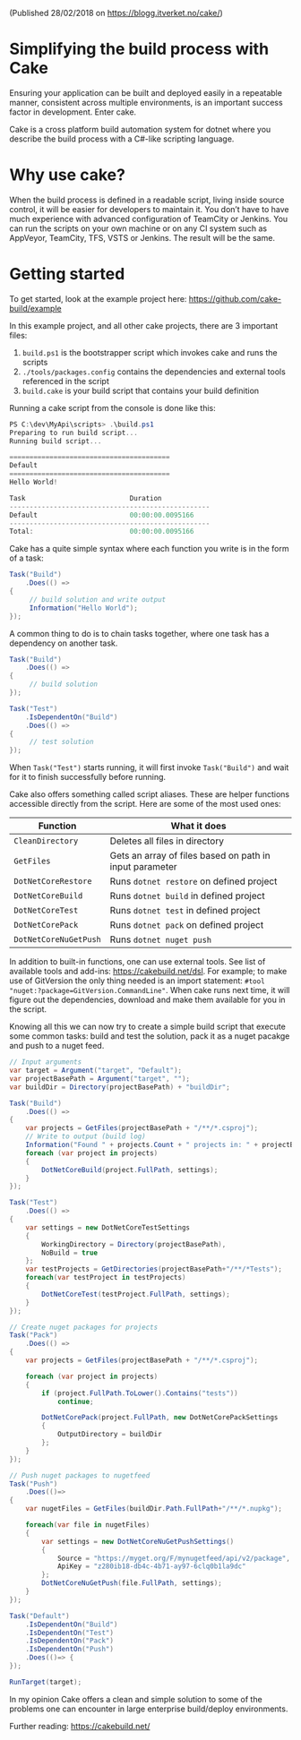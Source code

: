 (Published 28/02/2018 on https://blogg.itverket.no/cake/)

# Simplifying the build process with Cake

Ensuring your application can be built and deployed easily in a repeatable manner, consistent across multiple environments, is an important success factor in development. Enter cake.

Cake is a cross platform build automation system for dotnet where you describe the build process with a C#-like scripting language.

# Why use cake?
When the build process is defined in a readable script, living inside source control, it will be easier for developers to maintain it. You don’t have to have much experience with advanced configuration of TeamCity or Jenkins.
You can run the scripts on your own machine or on any CI system such as AppVeyor, TeamCity, TFS, VSTS or Jenkins. The result will be the same.

# Getting started
To get started, look at the example project here: https://github.com/cake-build/example

In this example project, and all other cake projects, there are 3 important files:
1. `build.ps1` is the bootstrapper script which invokes cake and runs the scripts
2. `./tools/packages.config` contains the dependencies and external tools referenced in the script
3. `build.cake` is your build script that contains your build definition

Running a cake script from the console is done like this:
```csharp
PS C:\dev\MyApi\scripts> .\build.ps1
Preparing to run build script...
Running build script...

========================================
Default
========================================
Hello World!

Task                          Duration
--------------------------------------------------
Default                       00:00:00.0095166
--------------------------------------------------
Total:                        00:00:00.0095166
```

Cake has a quite simple syntax where each function you write is in the form of a task:
```csharp
Task("Build")
    .Does(() =>
{
     // build solution and write output
     Information("Hello World");
});
```

A common thing to do is to chain tasks together, where one task has a dependency on another task.
```csharp
Task("Build")
    .Does(() =>
{
     // build solution
});

Task("Test")
    .IsDependentOn("Build")
    .Does(() =>
{
     // test solution
});
```
When `Task("Test")` starts running, it will first invoke `Task("Build")` and wait for it to finish successfully before running. 

Cake also offers something called script aliases. These are helper functions accessible directly from the script. Here are some of the most used ones:

| Function                                             | What it does     |
| ---------------------------------------------------- |------------------|
| `CleanDirectory`| Deletes all files in directory|
| `GetFiles`  | Gets an array of files based on path in input parameter |
| `DotNetCoreRestore`  | Runs `dotnet restore` on defined project |
| `DotNetCoreBuild`  | Runs `dotnet build` in defined project|
| `DotNetCoreTest`  | Runs `dotnet test` in defined project|
| `DotNetCorePack`  | Runs `dotnet pack` on defined project|
| `DotNetCoreNuGetPush`  | Runs `dotnet nuget push`|

In addition to built-in functions, one can use external tools. See list of available tools and add-ins: https://cakebuild.net/dsl. For example; to make use of GitVersion the only thing needed is an import statement: `#tool "nuget:?package=GitVersion.CommandLine"`. When cake runs next time, it will figure out the dependencies, download and make them available for you in the script.

Knowing all this we can now try to create a simple build script that execute some common tasks: build and test the solution, pack it as a nuget pacakge and push to a nuget feed.

```csharp
// Input arguments
var target = Argument("target", "Default");
var projectBasePath = Argument("target", "");
var buildDir = Directory(projectBasePath) + "buildDir";

Task("Build")
    .Does(() =>
{
    var projects = GetFiles(projectBasePath + "/**/*.csproj");
    // Write to output (build log)
    Information("Found " + projects.Count + " projects in: " + projectBasePath);
    foreach (var project in projects)
    {
        DotNetCoreBuild(project.FullPath, settings);
    }
});

Task("Test")
    .Does(() =>
{
    var settings = new DotNetCoreTestSettings
    {
        WorkingDirectory = Directory(projectBasePath),
        NoBuild = true
    };
    var testProjects = GetDirectories(projectBasePath+"/**/*Tests");
    foreach(var testProject in testProjects)
    {
        DotNetCoreTest(testProject.FullPath, settings);
    }
});

// Create nuget packages for projects
Task("Pack")
    .Does(() =>
{
    var projects = GetFiles(projectBasePath + "/**/*.csproj");

    foreach (var project in projects)
    {
        if (project.FullPath.ToLower().Contains("tests"))
            continue;

        DotNetCorePack(project.FullPath, new DotNetCorePackSettings
        {
            OutputDirectory = buildDir
        };
    }
});

// Push nuget packages to nugetfeed
Task("Push")
	.Does(()=>
{
    var nugetFiles = GetFiles(buildDir.Path.FullPath+"/**/*.nupkg");

    foreach(var file in nugetFiles)
    {				
        var settings = new DotNetCoreNuGetPushSettings()
        {
            Source = "https://myget.org/F/mynugetfeed/api/v2/package",
            ApiKey = "z280ib18-db4c-4b71-ay97-6clq0b1la9dc"
        };
        DotNetCoreNuGetPush(file.FullPath, settings);
    }
});

Task("Default")
    .IsDependentOn("Build")
    .IsDependentOn("Test")
    .IsDependentOn("Pack")
    .IsDependentOn("Push")
	.Does(()=> { 
});

RunTarget(target);
```

In my opinion Cake offers a clean and simple solution to some of the problems one can encounter in large enterprise build/deploy environments.

Further reading: https://cakebuild.net/
